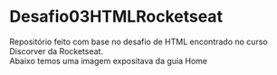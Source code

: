 # Desafio03HTMLRocketseat
Repositório feito com base no desafio de HTML encontrado no curso Discorver da Rocketseat. 
<br>
Abaixo temos uma imagem expositava da guia Home
